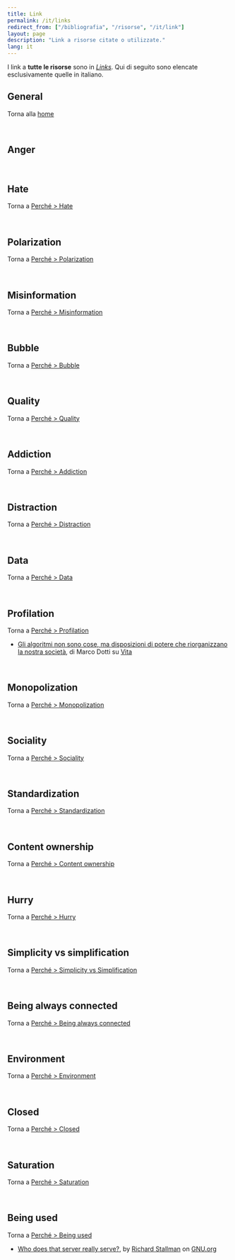 ```yaml
---
title: Link
permalink: /it/links
redirect_from: ["/bibliografia", "/risorse", "/it/link"]
layout: page
description: "Link a risorse citate o utilizzate."
lang: it
---
```

<div class="blue box">
	I link a <strong>tutte le risorse</strong> sono in <a href="/links"><em>Links</em></a>. Qui di seguito sono elencate esclusivamente quelle in italiano.
</div>

## General

Torna alla [home](/it/home "Home")

<br>

## Anger

<br>

## Hate

Torna a [Perché > Hate](/perché#hate "Hate")


<br>

## Polarization

Torna a [Perché > Polarization](/perché#polarization "Polarization")

<br>

## Misinformation

Torna a [Perché > Misinformation](/perché#disinformation "Disinformation")


<br>

## Bubble

Torna a [Perché > Bubble](/perché#bubble "Bubble")

<br>

## Quality

Torna a [Perché > Quality](/perché#quality "Quality")

<br>

## Addiction

Torna a [Perché > Addiction](/perché#addiction "Addiction")

<br>

## Distraction

Torna a [Perché > Distraction](/perché#distraction "Distraction")

<br>

## Data

Torna a [Perché > Data](/perché#data "Data")

<br>

## Profilation

Torna a [Perché > Profilation](/perché#profilation "Profilation")

- [Gli algoritmi non sono cose, ma disposizioni di potere che riorganizzano la nostra società](http://www.vita.it/it/interview/2021/01/26/gli-algoritmi-non-sono-cose-ma-disposizioni-di-potere-che-riorganizzan/397/ "Gli algoritmi non sono cose, ma disposizioni di potere che riorganizzano la nostra società"), di Marco Dotti su [Vita](https://www.vita.it)

<br>

## Monopolization

Torna a [Perché > Monopolization](/perché#monopolization "Monopolization")

<br>

## Sociality

Torna a [Perché > Sociality](/perché#sociality "Sociality")

<br>

## Standardization

Torna a [Perché > Standardization](/perché#standardization "Standardization")

<br>

## Content ownership

Torna a [Perché > Content ownership](/perché#content-ownership "Content Ownership")

<br>

## Hurry

Torna a [Perché > Hurry](/perché#hurry "Hurry")

<br>

## Simplicity vs simplification

Torna a [Perché > Simplicity vs Simplification](/perché#simplicity-vs-simplification "Simplicity vs Simplification")

<br>

## Being always connected

Torna a [Perché > Being always connected](/perché#being-always-connected "Being Always Connected")

<br>

## Environment

Torna a [Perché > Environment](/perché#environment "Environment")

<br>

## Closed

Torna a [Perché > Closed](/perché#closed "Closed")

<br>

## Saturation

Torna a [Perché > Saturation](/perché#saturation "Saturation")

<br>

## Being used

Torna a [Perché > Being used](/perché#being-used "Being used")

- [Who does that server really serve?](https://www.gnu.org/philosophy/who-does-that-server-really-serve.html "Who does that server really serve?"), by [Richard Stallman](https://stallman.org "Richard Stallman’s personal website") on [GNU.org](https://gnu.org "GNU")